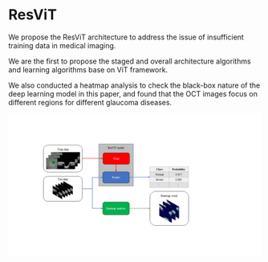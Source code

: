 # ResViT

We propose the ResViT architecture to address the issue of insufficient training data in medical imaging.

We are the first to propose the staged and overall architecture algorithms and learning algorithms base on ViT framework.

We also conducted a heatmap analysis to check the black-box nature of the deep learning model in this paper, and found that the OCT images focus on different regions for different glaucoma diseases.

![image](https://github.com/fjcu-ee-islab/ResViT/blob/main/flowchart/flowchart.PNG)
